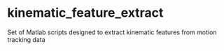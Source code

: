 # kinematic_feature_extract
Set of Matlab scripts designed to extract kinematic features from motion tracking data
